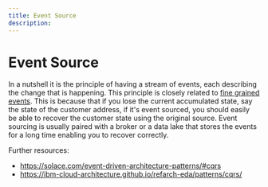 ```yaml
---
title: Event Source
description: 
---
```


# Event Source
In a nutshell it is the principle of having a stream of events, each describing the change that is happening. This principle is closely related to [fine grained events](event-carried-state-transfer.md#fine-grained). This is because that if you lose the current accumulated state, say the state of the customer address, if it's event sourced, you should easily be able to recover the customer state using the original source. Event sourcing is usually paired with a broker or a data lake that stores the events for a long time enabling you to recover correctly.


Further resources:

- https://solace.com/event-driven-architecture-patterns/#cqrs
- https://ibm-cloud-architecture.github.io/refarch-eda/patterns/cqrs/
